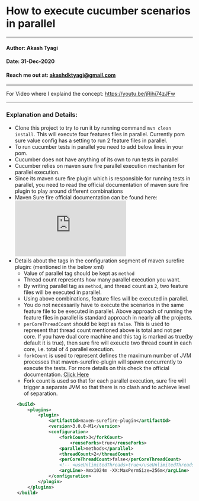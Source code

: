 # How to execute cucumber scenarios in parallel
---

#### Author: Akash Tyagi
#### Date: 31-Dec-2020
#### Reach me out at: akashdktyagi@gmail.com

---
For Video where I explaind the concept: https://youtu.be/jRihi74zJFw

---

### Explanation and Details:

* Clone this project to try to run it by running command ``mvn clean install``. This will execute four features files in parallel. Currently pom sure value config has a setting to run 2 feature files in parallel.
* To run cucumber tests in parallel you need to add below lines in your pom.
* Cucumber does not have anything of its own to run tests in parallel
* Cucumber relies on maven sure fire parallel execution mechanism for parallel execution.
* Since its maven sure fire plugin which is responsible for running tests in parallel, you need to read the official documentation of maven sure fire plugin to play around different combinations
* Maven Sure fire official documentation can be found here: ![Click Here](https://maven.apache.org/surefire/maven-surefire-plugin/examples/fork-options-and-parallel-execution.html)
* Details about the tags in the configuration segment of maven surefire plugin:  (mentioned in the below xml)
    * Value of parallel  tag should be kept as ```method```
    * Thread count represents how many parallel execution you want.
    * By writing parallel tag as ```method```, and thread count as ```2```, two feature files will be executed in parallel.
    * Using above combinations, feature files will be executed in parallel. 
    * You do not necessarily have to execute the scenarios in the same feature file to be executed in parallel. Above approach of running the feature files in parallel is standard approach in nearly all the projects.
    * ```perCoreThreadCount``` should be kept as ```false```. This is used to represent that thread count mentioned above  is total and not per core. If you have dual core machine and this tag is marked as true(by default it is true), then sure fire will exeucte two thread count in each core, i.e. total of 4 parallel execution.
    * ```forkCount``` is used to represent defines the maximum number of JVM processes that maven-surefire-plugin will spawn concurrently to execute the tests. For more details on this check the official documentation. [Click Here](https://maven.apache.org/surefire/maven-surefire-plugin/examples/fork-options-and-parallel-execution.html)
    * Fork count is used so that for each parallel execution, sure fire will trigger a separate JVM so that there is no clash and to achieve level of separation.
```xml
  	<build>
		<plugins>
			<plugin>
				<artifactId>maven-surefire-plugin</artifactId>
				<version>3.0.0-M1</version>
				<configuration>
					<forkCount>3</forkCount>
	    				<reuseForks>true</reuseForks>
					<parallel>methods</parallel>
					<threadCount>2</threadCount>
					<perCoreThreadCount>false</perCoreThreadCount>
					<!-- <useUnlimitedThreads>true</useUnlimitedThreads>-->
					<argLine>-Xmx1024m -XX:MaxPermSize=256m</argLine>
				</configuration>
			</plugin>
		</plugins>
	</build>

```
